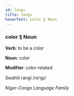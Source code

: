 ```yaml
---
id: longı
title: longı
hoverText: color § Noun
---
```


### color § Noun

**Verb**: to be a color

**Noun**: color

**Modifier**: color-related

Swahili rangi /ɾɑᵑɡɪ/

*Niger-Congo Language Family*